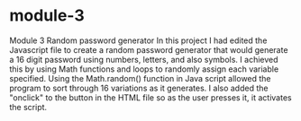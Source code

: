 # module-3
Module 3 Random password generator
In this project I had edited the Javascript file to create a random password generator that would generate a 16 digit password using numbers, letters, and also symbols. 
I achieved this by using Math functions and loops to randomly assign each variable specified.
Using the Math.random() function in Java script allowed the program to sort through 16 variations as it generates.
I also added the "onclick" to the button in the HTML file so as the user presses it, it activates the script.
